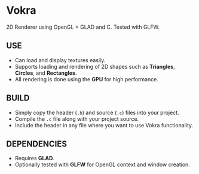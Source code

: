 # Vokra
2D Renderer using OpenGL + GLAD and C. Tested with GLFW.

## USE
- Can load and display textures easily.
- Supports loading and rendering of 2D shapes such as **Triangles**, **Circles**, and **Rectangles**.
- All rendering is done using the **GPU** for high performance.

## BUILD
- Simply copy the header (`.h`) and source (`.c`) files into your project.
- Compile the `.c` file along with your project source.
- Include the header in any file where you want to use Vokra functionality.

## DEPENDENCIES
- Requires **GLAD**.
- Optionally tested with **GLFW** for OpenGL context and window creation.
